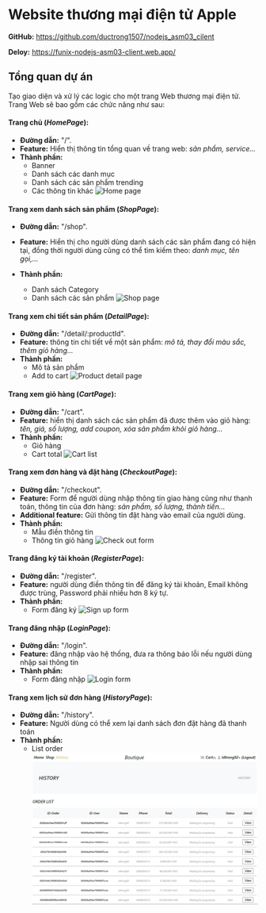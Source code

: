 # Website thương mại điện tử Apple

**GitHub:** https://github.com/ductrong1507/nodejs_asm03_cilent

**Deloy:** https://funix-nodejs-asm03-client.web.app/

## Tổng quan dự án

Tạo giao diện và xử lý các logic cho một trang Web thương mại điện tử. Trang Web sẽ bao gồm các chức năng như sau:

#### Trang chủ (_HomePage_):

- **Đường dẫn:** "/".
- **Feature:** Hiển thị thông tin tổng quan về trang web: _sản phẩm, service..._
- **Thành phần:**
  - Banner
  - Danh sách các danh mục
  - Danh sách các sản phẩm trending
  - Các thông tin khác
    ![Home page](https://firebasestorage.googleapis.com/v0/b/funix-way.appspot.com/o/xSeries%2FCCDN%2FReactJS%2FAssignment_Images%2FRJS101x_ASM03_22.png?alt=media&token=a71c2c59-2bba-477f-87b5-cac35f2e3294)

#### Trang xem danh sách sản phẩm (_ShopPage_):

- **Đường dẫn:** "/shop".
- **Feature:** Hiển thị cho người dùng danh sách các sản phẩm đang có hiện tại, đồng thời người dùng cũng có thể tìm kiếm theo: _danh mục, tên gọi,..._
- **Thành phần:**

  - Danh sách Category
  - Danh sách các sản phẩm
    ![Shop page](https://firebasestorage.googleapis.com/v0/b/funix-way.appspot.com/o/xSeries%2FCCDN%2FReactJS%2FAssignment_Images%2FRJS101x_ASM03_19.gif?alt=media&token=2fc3c2cf-9d3e-424b-a455-4c238fdffd24)

#### Trang xem chi tiết sản phẩm (_DetailPage_):

- **Đường dẫn:** "/detail/:productId".
- **Feature:** thông tin chi tiết về một sản phẩm: _mô tả, thay đổi màu sắc, thêm giỏ hàng..._
- **Thành phần:**
  - Mô tả sản phẩm
  - Add to cart
    ![Product detail page](https://firebasestorage.googleapis.com/v0/b/funix-way.appspot.com/o/xSeries%2FCCDN%2FReactJS%2FAssignment_Images%2FRJS101x_ASM03_08.png?alt=media&token=58109da4-d9dc-43f6-b44e-41233a18ccf0)

#### Trang xem giỏ hàng (_CartPage_):

- **Đường dẫn:** "/cart".
- **Feature:** hiển thị danh sách các sản phẩm đã được thêm vào giỏ hàng: _tên, giá, số lượng, add coupon, xóa sản phẩm khỏi giỏ hàng..._
- **Thành phần:**
  - Giỏ hàng
  - Cart total
    ![Cart list](https://firebasestorage.googleapis.com/v0/b/funix-way.appspot.com/o/xSeries%2FCCDN%2FReactJS%2FAssignment_Images%2FRJS101x_ASM03_20.png?alt=media&token=fff6ab66-66e7-4834-b20b-8facba20c2d6)

#### Trang xem đơn hàng và đặt hàng (_CheckoutPage_):

- **Đường dẫn:** "/checkout".
- **Feature:** Form để người dùng nhập thông tin giao hàng cũng như thanh toán, thông tin của đơn hàng: _sản phẩm, số lượng, thành tiền..._
- **Additional feature:** Gửi thông tin đặt hàng vào email của người dùng.
- **Thành phần:**
  - Mẫu điền thông tin
  - Thông tin giỏ hàng
    ![Check out form](https://firebasestorage.googleapis.com/v0/b/funix-way.appspot.com/o/xSeries%2FCCDN%2FReactJS%2FAssignment_Images%2FRJS101x_ASM03_21.png?alt=media&token=db5ab89f-7a67-4385-8121-963c50a37ad6)

#### Trang đăng ký tài khoản (_RegisterPage_):

- **Đường dẫn:** "/register".
- **Feature:** người dùng điền thông tin để đăng ký tài khoản, Email không được trùng, Password phải nhiều hơn 8 ký tự.
- **Thành phần:**
  - Form đăng ký
    ![Sign up form](https://firebasestorage.googleapis.com/v0/b/funix-way.appspot.com/o/xSeries%2FCCDN%2FReactJS%2FAssignment_Images%2FRJS101x_ASM03_23.png?alt=media&token=f2fbfbc3-7649-47c9-930f-2c38f1ecb260)

#### Trang đăng nhập (_LoginPage_):

- **Đường dẫn:** "/login".
- **Feature:** đăng nhập vào hệ thống, đưa ra thông báo lỗi nếu người dùng nhập sai thông tin
- **Thành phần:**
  - Form đăng nhập
    ![Login form](https://firebasestorage.googleapis.com/v0/b/funix-way.appspot.com/o/xSeries%2FCCDN%2FReactJS%2FAssignment_Images%2FRJS101x_ASM03_10.png?alt=media&token=2a23b361-41fa-4ca9-b53a-4697e65b42b9)

#### Trang xem lịch sử đơn hàng (_HistoryPage_):

- **Đường dẫn:** "/history".
- **Feature:** Người dùng có thể xem lại danh sách đơn đặt hàng đã thanh toán
- **Thành phần:**
  - List order
    ![History order](./public/assets/background/history.JPG)
